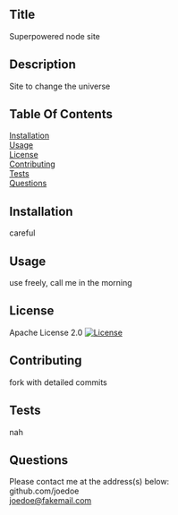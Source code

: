
 ## Title
 Superpowered node site

 ## Description<br>
 Site to change the universe

 ## Table Of Contents
 [Installation](#installation)<br>
 [Usage](#usage)<br>
 [License](#license)<br>
 [Contributing](#contributing)<br>
 [Tests](#tests)<br>
 [Questions](#contact)<br>
 
 
 

 
## Installation
careful


## Usage
use freely, call me in the morning

## License
Apache License 2.0 [![License](https://img.shields.io/badge/License-Apache%202.0-blue.svg)](https://opensource.org/licenses/Apache-2.0)
 

## Contributing
fork with detailed commits



## Tests 
nah




## Questions
Please contact me at the address(s) below:<br>
github.com/joedoe<br>
joedoe@fakemail.com

